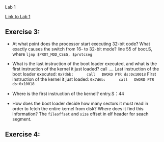 Lab 1

[Link to Lab 1](https://pdos.csail.mit.edu/6.828/2014/labs/lab1/)

## Exercise 3:

- At what point does the processor start executing 32-bit code? What exactly causes the switch from 16- to 32-bit mode?
  line 55 of boot.S, where `ljmp $PROT_MOD_CSEG, $protcseg`
- What is the last instruction of the boot loader executed, and what is the first instruction of the kernel it just loaded?
  call ....
  Last instruction of the boot loader executed:
  `0x7d6b:      call   DWORD PTR ds:0x10018`
  First instruction of the kernel it just loaded:
  `0x7d6b:      call   DWORD PTR ds:0x10018`

- Where is the first instruction of the kernel?
  entry.S：44
- How does the boot loader decide how many sectors it must read in order to fetch the entire kernel from disk? Where does it find this information?
  The `fileoffset` and `size` offset in elf header for seach segment.

## Exercise 4:
